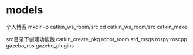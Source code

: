 # models
个人博客
mkdir -p catkin_ws_room/src
cd catkin_ws_room/src
catkin_make

src目录下创建功能包
catkin_create_pkg robot_room std_msgs rospy roscpp gazebo_ros gazebo_plugins
